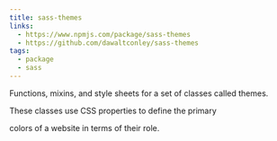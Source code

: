 ```yaml
---
title: sass-themes
links:
  - https://www.npmjs.com/package/sass-themes
  - https://github.com/dawaltconley/sass-themes
tags:
  - package
  - sass
---
```


Functions, mixins, and style sheets for a set of classes called themes. 
<!-- more --> These classes use CSS properties to define the primary 
colors of a website in terms of their role.
